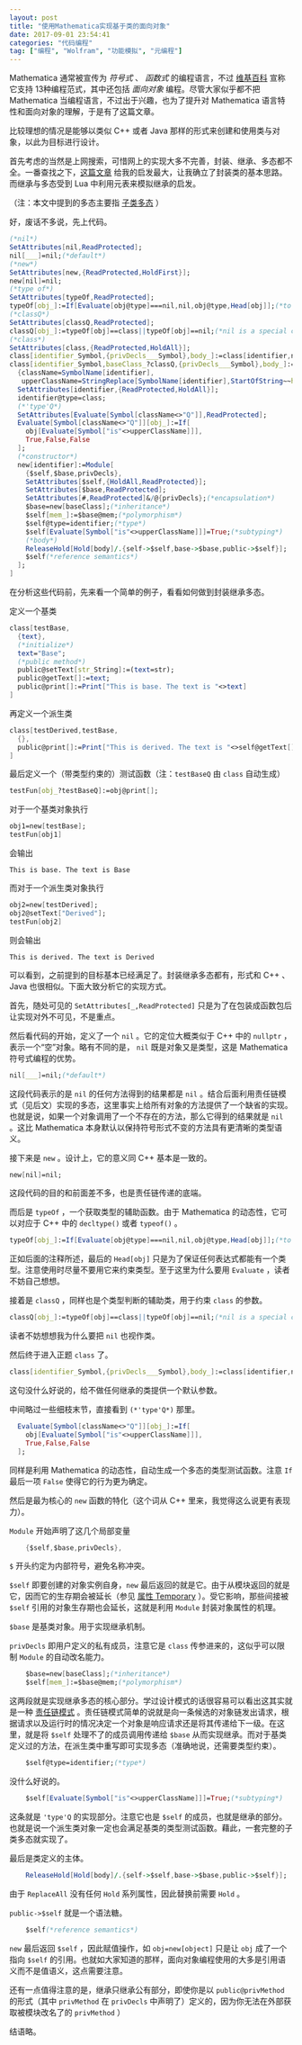 ```yaml
---
layout: post
title: "使用Mathematica实现基于类的面向对象"
date: 2017-09-01 23:54:41
categories: "代码编程"
tag: ["编程", "Wolfram", "功能模拟", "元编程"]
---
```


Mathematica 通常被宣传为 *符号式* 、 *函数式* 的编程语言，不过 [维基百科](https://en.wikipedia.org/wiki/Comparison_of_multi-paradigm_programming_languages#Language_overview) 宣称它支持 13种编程范式，其中还包括 *面向对象* 编程。尽管大家似乎都不把 Mathematica 当编程语言，不过出于兴趣，也为了提升对 Mathematica 语言特性和面向对象的理解，于是有了这篇文章。

比较理想的情况是能够以类似 C++ 或者 Java 那样的形式来创建和使用类与对象，以此为目标进行设计。

<!--more-->

首先考虑的当然是上网搜索，可惜网上的实现大多不完善，封装、继承、多态都不全。一番查找之下，[这篇文章](http://12000.org/my_notes/object_based_in_mathematica/v1.html) 给我的启发最大，让我确立了封装类的基本思路。而继承与多态受到 Lua 中利用元表来模拟继承的启发。

（注：本文中提到的多态主要指 [子类多态](https://en.wikipedia.org/wiki/Subtyping) ）

好，废话不多说，先上代码。

```mathematica
(*nil*)
SetAttributes[nil,ReadProtected];
nil[___]=nil;(*default*)
(*new*)
SetAttributes[new,{ReadProtected,HoldFirst}];
new[nil]=nil;
(*type of*)
SetAttributes[typeOf,ReadProtected];
typeOf[obj_]:=If[Evaluate[obj@type]===nil,nil,obj@type,Head[obj]];(*to make sure every expression has a type*)
(*classQ*)
SetAttributes[classQ,ReadProtected];
classQ[obj_]:=typeOf[obj]==class||typeOf[obj]==nil;(*nil is a special class*)
(*class*)
SetAttributes[class,{ReadProtected,HoldAll}];
class[identifier_Symbol,{privDecls___Symbol},body_]:=class[identifier,nil,{privDecls},body];
class[identifier_Symbol,baseClass_?classQ,{privDecls___Symbol},body_]:=With[
  {className=SymbolName[identifier],
   upperClassName=StringReplace[SymbolName[identifier],StartOfString~~h_:>ToUpperCase[h]]},
  SetAttributes[identifier,{ReadProtected,HoldAll}];
  identifier@type=class;
  (*'type'Q*)
  SetAttributes[Evaluate[Symbol[className<>"Q"]],ReadProtected];
  Evaluate[Symbol[className<>"Q"]][obj_]:=If[
    obj[Evaluate[Symbol["is"<>upperClassName]]],
    True,False,False
  ];
  (*constructor*)
  new[identifier]:=Module[
    {$self,$base,privDecls},
    SetAttributes[$self,{HoldAll,ReadProtected}];
    SetAttributes[$base,ReadProtected];
    SetAttributes[#,ReadProtected]&/@{privDecls};(*encapsulation*)
    $base=new[baseClass];(*inheritance*)
    $self[mem_]:=$base@mem;(*polymorphism*)
    $self@type=identifier;(*type*)
    $self[Evaluate[Symbol["is"<>upperClassName]]]=True;(*subtyping*)
    (*body*)
    ReleaseHold[Hold[body]/.{self->$self,base->$base,public->$self}];
    $self(*reference semantics*)
  ];
]
```

在分析这些代码前，先来看一个简单的例子，看看如何做到封装继承多态。

定义一个基类

```mathematica
class[testBase,
  {text},
  (*initialize*)
  text="Base";
  (*public method*)
  public@setText[str_String]:=(text=str);
  public@getText[]:=text;
  public@print[]:=Print["This is base. The text is "<>text]
]
```

再定义一个派生类

```mathematica
class[testDerived,testBase,
  {},
  public@print[]:=Print["This is derived. The text is "<>self@getText[]]
]
```

最后定义一个（带类型约束的）测试函数（注：`testBaseQ` 由 `class` 自动生成）

```mathematica
testFun[obj_?testBaseQ]:=obj@print[];
```

对于一个基类对象执行

```mathematica
obj1=new[testBase];
testFun[obj1]
```

会输出

```
This is base. The text is Base
```

而对于一个派生类对象执行

```mathematica
obj2=new[testDerived];
obj2@setText["Derived"];
testFun[obj2]
```

则会输出

```
This is derived. The text is Derived
```

可以看到，之前提到的目标基本已经满足了。封装继承多态都有，形式和 C++ 、Java 也很相似。下面大致分析它的实现方式。

首先，随处可见的 `SetAttributes[_,ReadProtected]` 只是为了在包装成函数包后让实现对外不可见，不是重点。

然后看代码的开始，定义了一个 `nil` 。它的定位大概类似于 C++ 中的 `nullptr` ，表示一个“空”对象。略有不同的是， `nil` 既是对象又是类型，这是 Mathematica 符号式编程的优势。

```mathematica
nil[___]=nil;(*default*)
```

这段代码表示的是 `nil` 的任何方法得到的结果都是 `nil` 。结合后面利用责任链模式（见后文）实现的多态，这里事实上给所有对象的方法提供了一个缺省的实现。也就是说，如果一个对象调用了一个不存在的方法，那么它得到的结果就是 `nil` 。这比 Mathematica 本身默认以保持符号形式不变的方法具有更清晰的类型语义。

接下来是 `new` 。设计上，它的意义同 C++ 基本是一致的。

```mathematica
new[nil]=nil;
```

这段代码的目的和前面差不多，也是责任链传递的底端。

而后是 `typeOf` ，一个获取类型的辅助函数。由于 Mathematica 的动态性，它可以对应于 C++ 中的 `decltype()` 或者 `typeof()` 。

```mathematica
typeOf[obj_]:=If[Evaluate[obj@type]===nil,nil,obj@type,Head[obj]];(*to make sure every expression has a type*)
```

正如后面的注释所述，最后的 `Head[obj]` 只是为了保证任何表达式都能有一个类型。注意使用时尽量不要用它来约束类型。至于这里为什么要用 `Evaluate` ，读者不妨自己想想。

接着是 `classQ` ，同样也是个类型判断的辅助类，用于约束 `class` 的参数。

```mathematica
classQ[obj_]:=typeOf[obj]==class||typeOf[obj]==nil;(*nil is a special class*)
```

读者不妨想想我为什么要把 `nil` 也视作类。

然后终于进入正题 `class` 了。

```mathematica
class[identifier_Symbol,{privDecls___Symbol},body_]:=class[identifier,nil,{privDecls},body];
```

这句没什么好说的，给不做任何继承的类提供一个默认参数。

中间略过一些细枝末节，直接看到 `(*'type'Q*)` 那里。

```mathematica
  Evaluate[Symbol[className<>"Q"]][obj_]:=If[
    obj[Evaluate[Symbol["is"<>upperClassName]]],
    True,False,False
  ];
```

同样是利用 Mathematica 的动态性，自动生成一个多态的类型测试函数。注意 `If` 最后一项 `False` 使得它的行为更为确定。

然后是最为核心的 `new` 函数的特化（这个词从 C++ 里来，我觉得这么说更有表现力）。

`Module` 开始声明了这几个局部变量

```mathematica
    {$self,$base,privDecls},
```

`$` 开头约定为内部符号，避免名称冲突。

`$self` 即要创建的对象实例自身，`new` 最后返回的就是它。由于从模块返回的就是它，因而它的生存期会被延长（参见 [属性 Temporary](http://reference.wolfram.com/language/ref/Temporary.html) ）。受它影响，那些间接被 `$self` 引用的对象生存期也会延长，这就是利用 `Module` 封装对象属性的机理。

`$base` 是基类对象。用于实现继承机制。

`privDecls` 即用户定义的私有成员，注意它是 `class` 传参进来的，这似乎可以限制 `Module` 的自动改名能力。

```mathematica
    $base=new[baseClass];(*inheritance*)
    $self[mem_]:=$base@mem;(*polymorphism*)
```

这两段就是实现继承多态的核心部分。学过设计模式的话很容易可以看出这其实就是一种 [责任链模式](https://en.wikipedia.org/wiki/Chain-of-responsibility_pattern) 。责任链模式简单的说就是向一条候选的对象链发出请求，根据请求以及运行时的情况决定一个对象是响应请求还是将其传递给下一级。在这里，就是将 `$self` 处理不了的成员调用传递给 `$base` 从而实现继承。而对于基类定义过的方法，在派生类中重写即可实现多态（准确地说，还需要类型约束）。

```mathematica
    $self@type=identifier;(*type*)
```

没什么好说的。

```mathematica
    $self[Evaluate[Symbol["is"<>upperClassName]]]=True;(*subtyping*)
```

这条就是 `'type'Q` 的实现部分。注意它也是 `$self` 的成员，也就是继承的部分。也就是说一个派生类对象一定也会满足基类的类型测试函数。藉此，一套完整的子类多态就实现了。

最后是类定义的主体。

```mathematica
    ReleaseHold[Hold[body]/.{self->$self,base->$base,public->$self}];
```

由于 `ReplaceAll` 没有任何 `Hold` 系列属性，因此替换前需要 `Hold` 。

`public->$self` 就是一个语法糖。

```mathematica
    $self(*reference semantics*)
```

`new` 最后返回 `$self` ，因此赋值操作，如 `obj=new[object]` 只是让 `obj` 成了一个指向 `$self` 的引用。也就如大家知道的那样，面向对象编程使用的大多是引用语义而不是值语义，这点需要注意。

还有一点值得注意的是，继承只继承公有部分，即使你是以 `public@privMethod` 的形式（其中 `privMethod` 在 `privDecls` 中声明了）定义的，因为你无法在外部获取被模块改名了的 `privMethod` ）

结语略。
